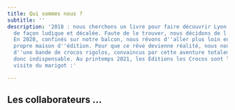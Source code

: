 ```yaml
---
title: Qui sommes nous ?
subtitle: ''
description: '2018 : nous cherchons un livre pour faire découvrir Lyon à nos enfants
  de façon ludique et décalée. Faute de le trouver, nous décidons de l''écrire nous-mêmes.
  En 2020, confinés sur notre balcon, nous rêvons d''aller plus loin en montant notre
  propre maison d''édition. Pour que ce rêve devienne réalité, nous nous entourons
  d''une bande de crocos rigolos, convaincus par cette aventure totalement déraisonnable,
  donc indispensable. Au printemps 2021, les Editions les Crocos sont là ! Petite
  visite du marigot :'

---
```

## 

<team display="founder"></team>

## Les collaborateurs ...

<team display="collaborator"></team>